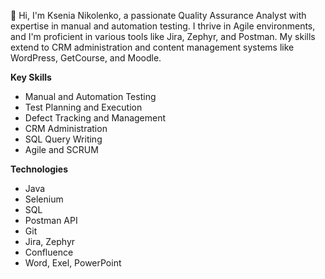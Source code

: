 👋 Hi, I'm Ksenia Nikolenko, a passionate Quality Assurance Analyst with expertise in manual and automation testing. I thrive in Agile environments, and I'm proficient in various tools like Jira, Zephyr, and Postman. My skills extend to CRM administration and content management systems like WordPress, GetCourse, and Moodle.

**Key Skills**
- Manual and Automation Testing
- Test Planning and Execution
- Defect Tracking and Management
- CRM Administration
- SQL Query Writing
- Agile and SCRUM

**Technologies**  
- Java
- Selenium
- SQL
- Postman API
- Git
- Jira, Zephyr 
- Confluence
- Word, Exel, PowerPoint
